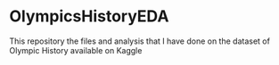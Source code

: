 # OlympicsHistoryEDA
This repository the files and analysis that I have done on the dataset of Olympic History available on Kaggle
